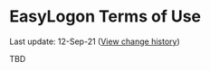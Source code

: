 # EasyLogon Terms of Use
Last update: 12-Sep-21 ([View change history](https://github.com/foxdev-studio/easylogon-docs/commits/master/3.%20Legal%20documents/1.%20Terms%20of%20Use.md))

TBD
